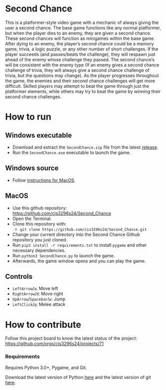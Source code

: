 # Second Chance
This is a platformer-style video game with a mechanic of always giving the user a second chance. The base game functions like any normal platformer, but when the player dies to an enemy, they are given a second chance. These second chances will function as minigames within the base game. After dying to an enemy, the player’s second chance could be a memory game, trivia, a logic puzzle, or any other number of short challenges. If the player succeeds (and passes/beats the challenge), they will respawn just ahead of the enemy whose challenge they passed. The second chance’s will be consistent with the enemy type (If an enemy gives a second chance challenge of trivia, they will always give a second chance challenge of trivia, but the questions may change). As the player progresses throughout the game, the enemies and their second chance challenges will get more difficult. Skilled players may attempt to beat the game through just the platformer elements, while others may try to beat the game by winning their second chance challenges.

# How to run

## Windows executable
- Download and extract the `SecondChance.zip` file from the latest
[release](https://github.com/cis3296s24/02_Second_Chance/releases).
- Run the `SecondChance.exe` executable to launch the game. 

## Windows source
- Follow [instructions for MacOS](#macos).

## MacOS
- Use this github repository: https://github.com/cis3296s24/Second_Chance
- Open the Terminal.
- Clone this repository with:
  - `git clone https://github.com/cis3296s24/Second_Chance.git`
- Change your current directory into the Second Chance Github repository you just cloned.
- Run `pip3 install -r requirements.txt` to install `pygame` and other necessary dependencies.
- Run `python3 SecondChance.py` to launch the game. 
- Afterwards, the game window opens and you can play the game. 

## Controls
- `LeftArrow`/`a`: Move left
- `RightArrow`/`d`: Move right
- `UpArrow`/`Spacebar`/`w`: Jump
- `LeftClick`/`q`: Melee attack

# How to contribute
Follow this project board to know the latest status of the project: https://github.com/orgs/cis3296s24/projects/71

### Requirements
Requires Python 3.0+, Pygame, and Git.

Download the latest version of Python [here](https://www.python.org/downloads/)
and the latest version of git [here](https://git-scm.com/downloads).
